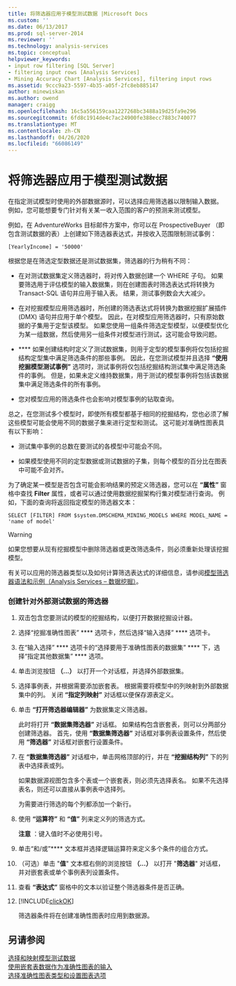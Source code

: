 ```yaml
---
title: 将筛选器应用于模型测试数据 |Microsoft Docs
ms.custom: ''
ms.date: 06/13/2017
ms.prod: sql-server-2014
ms.reviewer: ''
ms.technology: analysis-services
ms.topic: conceptual
helpviewer_keywords:
- input row filtering [SQL Server]
- filtering input rows [Analysis Services]
- Mining Accuracy Chart [Analysis Services], filtering input rows
ms.assetid: 9ccc9a23-5597-4b35-a05f-2fc8eb885147
author: minewiskan
ms.author: owend
manager: craigg
ms.openlocfilehash: 16c5a556159caa1227268bc3488a19d25fa9e296
ms.sourcegitcommit: 6fd8c1914de4c7ac24900fe388ecc7883c740077
ms.translationtype: MT
ms.contentlocale: zh-CN
ms.lasthandoff: 04/26/2020
ms.locfileid: "66086149"
---
```

# <a name="apply-filters-to-model-testing-data"></a>将筛选器应用于模型测试数据
  在指定测试模型时使用的外部数据源时，可以选择应用筛选器以限制输入数据。 例如，您可能想要专门针对有关某一收入范围的客户的预测来测试模型。  
  
 例如，在 AdventureWorks 目标邮件方案中，你可以在 ProspectiveBuyer （即包含测试数据的表）上创建如下筛选器表达式，并按收入范围限制测试事例：  
  
 `[YearlyIncome] = '50000'`  
  
 根据您是在筛选定型数据还是测试数据集，筛选器的行为稍有不同：  
  
-   在对测试数据集定义筛选器时，将对传入数据创建一个 WHERE 子句。 如果要筛选用于评估模型的输入数据集，则在创建图表时筛选表达式将转换为 Transact-SQL 语句并应用于输入表。 结果，测试事例数会大大减少。  
  
-   在对挖掘模型应用筛选器时，所创建的筛选表达式将转换为数据挖掘扩展插件 (DMX) 语句并应用于单个模型。 因此，在对模型应用筛选器时，只有原始数据的子集用于定型该模型。 如果您使用一组条件筛选定型模型，以便模型优化为某一组数据，然后使用另一组条件对模型进行测试，这可能会导致问题。  
  
-   **** 如果创建结构时定义了测试数据集，则用于定型的模型事例将仅包括挖掘结构定型集中满足筛选条件的那些事例。 因此，在您测试模型并且选择 **“使用挖掘模型测试事例”** 选项时，测试事例将仅包括挖掘结构测试集中满足筛选条件的事例。 但是，如果未定义维持数据集，用于测试的模型事例将包括该数据集中满足筛选条件的所有事例。  
  
-   您对模型应用的筛选条件也会影响对模型事例的钻取查询。  
  
 总之，在您测试多个模型时，即使所有模型都基于相同的挖掘结构，您也必须了解这些模型可能会使用不同的数据子集来进行定型和测试。 这可能对准确性图表具有以下影响：  
  
-   测试集中事例的总数在要测试的各模型中可能会不同。  
  
-   如果模型使用不同的定型数据或测试数据的子集，则每个模型的百分比在图表中可能不会对齐。  
  
 为了确定某一模型是否包含可能会影响结果的预定义筛选器，您可以在 **“属性”** 窗格中查找 **Filter** 属性，或者可以通过使用数据挖掘架构行集对模型进行查询。 例如，下面的查询将返回指定模型的筛选器文本：  
  
 `SELECT [FILTER] FROM $system.DMSCHEMA_MINING_MODELS WHERE MODEL_NAME = 'name of model'`  
  
> [!WARNING]  
>  如果您想要从现有挖掘模型中删除筛选器或更改筛选条件，则必须重新处理该挖掘模型。  
  
 有关可以应用的筛选器类型以及如何计算筛选表达式的详细信息，请参阅[模型筛选器语法和示例（Analysis Services – 数据挖掘）](model-filter-syntax-and-examples-analysis-services-data-mining.md)。  
  
### <a name="create-a-filter-on-external-testing-data"></a>创建针对外部测试数据的筛选器  
  
1.  双击包含您要测试的模型的挖掘结构，以便打开数据挖掘设计器。  
  
2.  选择“挖掘准确性图表” **** 选项卡，然后选择“输入选择” **** 选项卡。  
  
3.  在“输入选择” **** 选项卡的“选择要用于准确性图表的数据集” **** 下，选择“指定其他数据集” **** 选项。  
  
4.  单击浏览按钮 **（...）** 以打开一个对话框，并选择外部数据集。  
  
5.  选择事例表，并根据需要添加嵌套表。 根据需要将模型中的列映射到外部数据集中的列。 关闭 **“指定列映射”** 对话框以便保存源表定义。  
  
6.  单击 **“打开筛选器编辑器”** 为数据集定义筛选器。  
  
     此时将打开 **“数据集筛选器”** 对话框。 如果结构包含嵌套表，则可以分两部分创建筛选器。 首先，使用 **“数据集筛选器”** 对话框对事例表设置条件，然后使用 **“筛选器”** 对话框对嵌套行设置条件。  
  
7.  在 **“数据集筛选器”** 对话框中，单击网格顶部的行，并在 **“挖掘结构列”** 下的列表中选择表或列。  
  
     如果数据源视图包含多个表或一个嵌套表，则必须先选择表名。 如果不先选择表名，则还可以直接从事例表中选择列。  
  
     为需要进行筛选的每个列都添加一个新行。  
  
8.  使用 **“运算符”** 和 **“值”** 列来定义列的筛选方式。  
  
     **注意** ：键入值时不必使用引号。  
  
9. 单击“和/或”**** 文本框并选择逻辑运算符来定义多个条件的组合方式。  
  
10. （可选）单击 "**值**" 文本框右侧的浏览按钮 **（...）** 以打开 "**筛选器**" 对话框，并对嵌套表或单个事例表列设置条件。  
  
11. 查看 **“表达式”** 窗格中的文本以验证整个筛选器条件是否正确。  
  
12. [!INCLUDE[clickOK](../../includes/clickok-md.md)]  
  
     筛选器条件将在创建准确性图表时应用到数据源。  
  
## <a name="see-also"></a>另请参阅  
 [选择和映射模型测试数据](choose-and-map-model-testing-data.md)   
 [使用嵌套表数据作为准确性图表的输入](using-nested-table-data-as-an-input-for-an-accuracy-chart.md)   
 [选择准确性图表类型和设置图表选项](choose-an-accuracy-chart-type-and-set-chart-options.md)  
  
  
